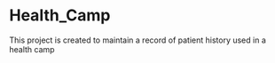 # Health_Camp
This project is created to maintain a record of patient history used in a health camp 
